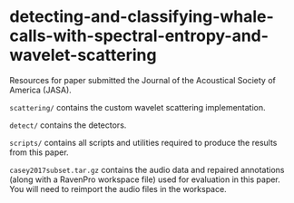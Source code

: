 # detecting-and-classifying-whale-calls-with-spectral-entropy-and-wavelet-scattering
Resources for paper submitted the Journal of the Acoustical Society of America (JASA).

``scattering/`` contains the custom wavelet scattering implementation.

``detect/`` contains the detectors.

``scripts/`` contains all scripts and utilities required to produce the results from this paper.

``casey2017subset.tar.gz`` contains the audio data and repaired annotations (along with a RavenPro workspace file) used for evaluation in this paper. You will need to reimport the audio files in the workspace.
